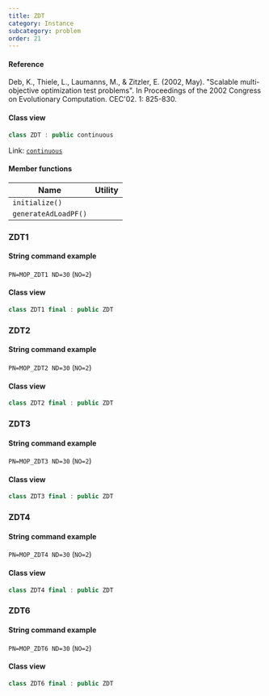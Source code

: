 ```yaml
---
title: ZDT
category: Instance
subcategory: problem
order: 21
---
```


#### Reference

Deb, K., Thiele, L., Laumanns, M., & Zitzler, E. (2002, May).
"Scalable multi-objective optimization test problems".
In Proceedings of the 2002 Congress on Evolutionary Computation. CEC'02. 1: 825-830.

#### Class view
```c++
class ZDT : public continuous
```
Link: [`continuous`](../../../Core/problem/continuous)

#### Member functions

|Name|Utility|
|-|-|
|`initialize()`||
|`generateAdLoadPF()`||

### ZDT1

#### String command example

`PN=MOP_ZDT1 ND=30` (`NO=2`)

#### Class view

```c++
class ZDT1 final : public ZDT
```

### ZDT2

#### String command example

`PN=MOP_ZDT2 ND=30` (`NO=2`)

#### Class view

```c++
class ZDT2 final : public ZDT
```

### ZDT3

#### String command example

`PN=MOP_ZDT3 ND=30` (`NO=2`)

#### Class view

```c++
class ZDT3 final : public ZDT
```

### ZDT4

#### String command example

`PN=MOP_ZDT4 ND=30` (`NO=2`)

#### Class view

```c++
class ZDT4 final : public ZDT
```

### ZDT6

#### String command example

`PN=MOP_ZDT6 ND=30` (`NO=2`)

#### Class view

```c++
class ZDT6 final : public ZDT
```
